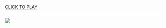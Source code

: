 
<a href="https://premium76.site?title=piano_unblocked_games&ref=13M">CLICK TO PLAY</a></h3>
<hr>

<a href="https://premium76.site?title=piano_unblocked_games&ref=13M"><img src="https://clearcache.store/games.png"></a>


